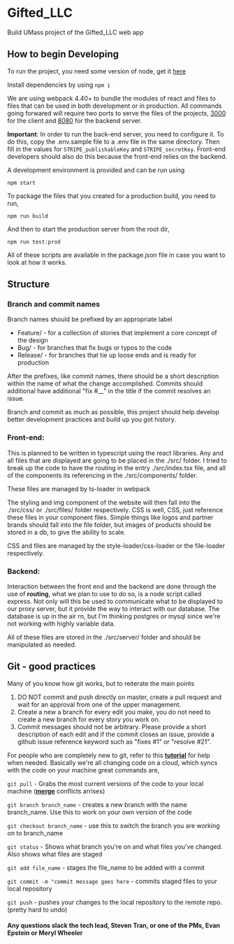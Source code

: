 # Gifted_LLC
Build UMass project of the Gifted_LLC web app

## How to begin Developing
To run the project, you need some version of node, get it [here](https://nodejs.org/en/)

Install dependencies by using `npm i`

We are using webpack 4.40+ to bundle the modules of react and files to files that can be used in both development or in production. All commands going forwared will require two ports to serve the files of the projects, [3000](http://localhost:3000/) for the client and [8080](http://localhost:3000/) for the backend server.

**Important**: In order to run the back-end server, you need to configure it. To do this, copy the .env.sample file to a .env file in the same directory. Then fill in the values for `STRIPE_publishableKey` and `STRIPE_secretKey`. Front-end developers should also do this because the front-end relies on the backend.

A development environment is provided and can be run using

`npm start`

To package the files that you created for a production build, you need to run, 

`npm run build`

And then to start the production server from the root dir,

`npm run test:prod`

All of these scripts are available in the package.json file in case you want to look at how it works.

## Structure
### Branch and commit names
Branch names should be prefixed by an appropriate label

* Feature/ - for a collection of stories that implement a core concept of the design
* Bug/ - for branches that fix bugs or typos to the code
* Release/ - for branches that tie up loose ends and is ready for production

After the prefixes, like commit names, there should be a short description within the name of what the change accomplished.
Commits should additional have additional "fix #__" in the title if the commit resolves an issue.

Branch and commit as much as possible, this project should help develop better development practices and build up you got history.

### Front-end: 
This is planned to be written in typescript using the react libraries. Any and all files that are displayed are going to be placed in the ./src/ folder. I tried to break up the code to have the routing in the entry ./src/index.tsx file, and all of the components its referencing in the ./src/components/ folder. 

These files are managed by ts-loader in webpack

The styling and img component of the website will then fall into the ./src/css/ or ./src/files/ folder respectively. CSS is well, CSS, just reference these files in your component files. Simple things like logos and partner brands should fall into the file folder, but images of products should be stored in a db, to give the ability to scale. 

CSS and files are managed by the style-loader/css-loader or the file-loader respectively.

### Backend:
Interaction between the front end and the backend are done through the use of **routing**, what we plan to use to do so, is a node script called express. Not only will this be used to communicate what to be displayed to our proxy server, but it provide the way to interact with our database. The database is up in the air rn, but I'm thinking postgres or mysql since we're not working with highly variable data.

All of these files are stored in the ./src/server/ folder and should be manipulated as needed.

## Git - good practices
Many of you know how git works, but to reiterate the main points
1) DO NOT commit and push directly on master, create a pull request and wait for an approval from one of the upper management.
2) Create a new a branch for every edit you make, you do not need to create a new branch for every story you work on. 
3) Commit messages should not be arbitrary. Please provide a short description of each edit and if the commit closes an issue, provide a github issue reference keyword such as "fixes #1" or "resolve #21". 

For people who are completely new to git, refer to this [**tutorial**](https://www.tutorialspoint.com/git/index.htm) for help when needed.
Basically we're all changing code on a cloud, which syncs with the code on your machine
great commands are,

`git pull` - Grabs the most current versions of the code to your local machine ([**merge**](https://stackoverflow.com/questions/38216541/visual-studio-code-how-to-resolve-merge-conflicts-with-git) conflicts arrises)

`git branch branch_name` - creates a new branch with the name branch_name. Use this to work on your own version of the code

`git checkout branch_name` - use this to switch the branch you are working on to branch_name

`git status` - Shows what branch you're on and what files you've changed. Also shows what files are staged

`git add file_name` - stages the file_name to be added with a commit

`git commit -m "commit message goes here` - commits staged files to your local repository

`git push` - pushes your changes to the local repository to the remote repo. (pretty hard to undo)

#### Any questions slack the tech lead, Steven Tran, or one of the PMs, Evan Epstein or Meryl Wheeler

